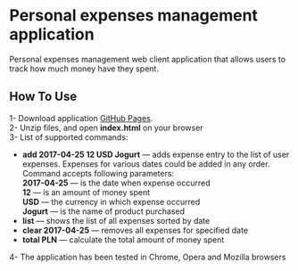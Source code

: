 # Personal expenses management application
Personal expenses management web client application that allows users to track how much money have they spent.
## How To Use
1- Download application [GitHub Pages](https://github.com/zinkoviktor/ExpensesManagement/archive/master.zip).
<br />
2- Unzip files, and open **index.html** on your browser
<br />
3- List of supported commands:
	
- **add 2017-04-25 12 USD Jogurt** — adds expense entry to the list of user expenses. Expenses for various dates could be added in any order. Command accepts following parameters:
<br />**2017-04-25** — is the date when expense occurred
<br />**12** — is an amount of money spent
<br />**USD** — the currency in which expense occurred
<br />**Jogurt** — is the name of product purchased
- **list** — shows the list of all expenses sorted by date
- **clear 2017-04-25** — removes all expenses for specified date
- **total PLN** — calculate the total amount of money spent

4- The application has been tested in Chrome, Opera and Mozilla browsers

